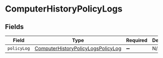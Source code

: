 # ComputerHistoryPolicyLogs


## Fields

| Field                                                                                           | Type                                                                                            | Required                                                                                        | Description                                                                                     |
| ----------------------------------------------------------------------------------------------- | ----------------------------------------------------------------------------------------------- | ----------------------------------------------------------------------------------------------- | ----------------------------------------------------------------------------------------------- |
| `policyLog`                                                                                     | [ComputerHistoryPolicyLogsPolicyLog](../../models/shared/computerhistorypolicylogspolicylog.md) | :heavy_minus_sign:                                                                              | N/A                                                                                             |